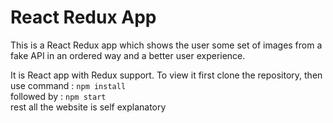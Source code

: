 # React Redux App

This is a React Redux app which shows the user some set of images from a fake API in an ordered way and a better user experience.

It is React app with Redux support.
To view it first clone the repository, 
then use command : <code>npm install</code> <br>
followed by : <code>npm start</code> <br>
rest all the website is self explanatory  
